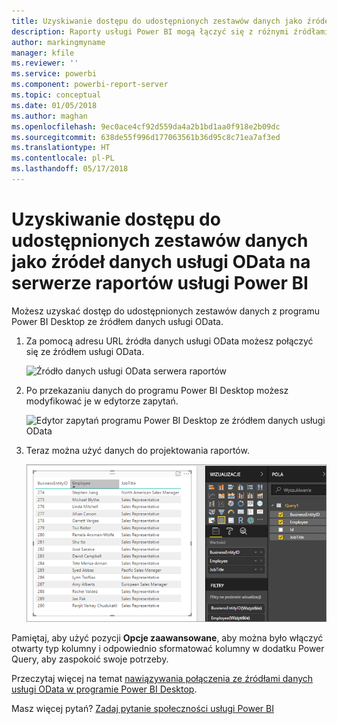 ```yaml
---
title: Uzyskiwanie dostępu do udostępnionych zestawów danych jako źródeł danych usługi OData na serwerze raportów usługi Power BI
description: Raporty usługi Power BI mogą łączyć się z różnymi źródłami danych. Zależnie od sposobu użycia danych są dostępne różne źródła danych.
author: markingmyname
manager: kfile
ms.reviewer: ''
ms.service: powerbi
ms.component: powerbi-report-server
ms.topic: conceptual
ms.date: 01/05/2018
ms.author: maghan
ms.openlocfilehash: 9ec0ace4cf92d559da4a2b1bd1aa0f918e2b09dc
ms.sourcegitcommit: 638de55f996d177063561b36d95c8c71ea7af3ed
ms.translationtype: HT
ms.contentlocale: pl-PL
ms.lasthandoff: 05/17/2018
---
```

# <a name="accessing-shared-datasets-as-odata-feeds-in-power-bi-report-server"></a>Uzyskiwanie dostępu do udostępnionych zestawów danych jako źródeł danych usługi OData na serwerze raportów usługi Power BI
Możesz uzyskać dostęp do udostępnionych zestawów danych z programu Power BI Desktop ze źródłem danych usługi OData.

1. Za pomocą adresu URL źródła danych usługi OData możesz połączyć się ze źródłem usługi OData.
   
    ![Źródło danych usługi OData serwera raportów](media/access-dataset-odata/report-server-odata-feed.png)
2. Po przekazaniu danych do programu Power BI Desktop możesz modyfikować je w edytorze zapytań.
   
    ![Edytor zapytań programu Power BI Desktop ze źródłem danych usługi OData](media/access-dataset-odata/report-server-odata-results-query-editor.png)
3. Teraz można użyć danych do projektowania raportów.
   
    ![Projekt raportu programu Power BI Desktop ze źródłem danych usługi OData](media/access-dataset-odata/report-server-odata-power-bi-desktop-report-design.png)

Pamiętaj, aby użyć pozycji **Opcje zaawansowane**, aby można było włączyć otwarty typ kolumny i odpowiednio sformatować kolumny w dodatku Power Query, aby zaspokoić swoje potrzeby.

Przeczytaj więcej na temat [nawiązywania połączenia ze źródłami danych usługi OData w programie Power BI Desktop](../desktop-connect-odata.md).

Masz więcej pytań? [Zadaj pytanie społeczności usługi Power BI](https://community.powerbi.com/)

